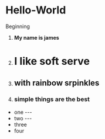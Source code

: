 # Hello-World
Beginning
1. **My name is james**
2. # I like soft serve
3. ## with rainbow srpinkles
4. ### simple things are the best
+ one ---
+ two ---
+ three
+ four
